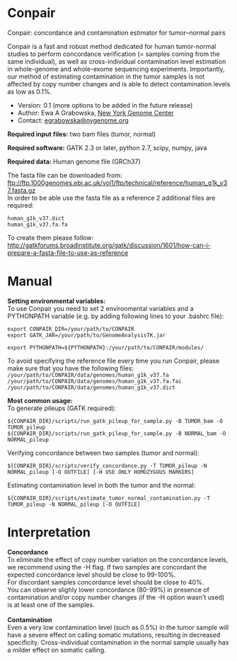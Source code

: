 # Conpair
Conpair: concordance and contamination estimator for tumor–normal pairs

Conpair is a fast and robust method dedicated for human tumor-normal studies to perform concordance verification (= samples coming from the same individual), as well as cross-individual contamination level estimation in whole-genome and whole-exome sequencing experiments. Importantly, our method of estimating contamination in the tumor samples is not affected by copy number changes and is able to detect contamination levels as low as 0.1%.

* Version: 0.1 (more options to be added in the future release)
* Author: Ewa A Grabowska, [New York Genome Center](https://www.nygenome.org)
* Contact: egrabowska@nygenome.org

**Required input files:** two bam files (tumor, normal)

**Required software:** GATK 2.3 or later, python 2.7, scipy, numpy, java

**Required data:** Human genome file (GRCh37)  
  
The fasta file can be downloaded from: ftp://ftp.1000genomes.ebi.ac.uk/vol1/ftp/technical/reference/human_g1k_v37.fasta.gz  
In order to be able use the fasta file as a reference 2 additional files are required: 

`human_g1k_v37.dict`  
`human_g1k_v37.fa.fa`  

To create them please follow: http://gatkforums.broadinstitute.org/gatk/discussion/1601/how-can-i-prepare-a-fasta-file-to-use-as-reference


# Manual

**Setting environmental variables:**   
To use Conpair you need to set 2 environmental variables and a PYTHONPATH variable (e.g. by adding following lines to your .bashrc file):  
```
export CONPAIR_DIR=/your/path/to/CONPAIR  
export GATK_JAR=/your/path/to/GenomeAnalysisTK.jar

export PYTHONPATH=${PYTHONPATH}:/your/path/to/CONPAIR/modules/
```

To avoid specifying the reference file every time you run Conpair, please make sure that you have the following files:
`/your/path/to/CONPAIR/data/genomes/human_g1k_v37.fa`  
`/your/path/to/CONPAIR/data/genomes/human_g1k_v37.fa.fai`  
`/your/path/to/CONPAIR/data/genomes/human_g1k_v37.dict`
<br/>

**Most common usage:**   
To generate pileups (GATK required):
```
${CONPAIR_DIR}/scripts/run_gatk_pileup_for_sample.py -B TUMOR_bam -O TUMOR_pileup
${CONPAIR_DIR}/scripts/run_gatk_pileup_for_sample.py -B NORMAL_bam -O NORMAL_pileup
```
Verifying concordance between two samples (tumor and normal):
```  
${CONPAIR_DIR}/scripts/verify_concordance.py -T TUMOR_pileup -N NORMAL_pileup [-O OUTFILE] [-H USE ONLY HOMOZYGOUS MARKERS]
```  
Estimating contamination level in both the tumor and the normal:
```
${CONPAIR_DIR}/scripts/estimate_tumor_normal_contamination.py -T TUMOR_pileup -N NORMAL_pileup [-O OUTFILE]
```  


# Interpretation  
**Concordance**  
To eliminate the effect of copy number variation on the concordance levels, we recommend using the -H flag. 
If two samples are concordant the expected concordance level should be close to 99-100%.  
For discordant samples concordance level should be close to 40%.  
You can observe slighly lower concordance (80-99%) in presence of contamination and/or copy number changes (if the -H option wasn't used) is at least one of the samples.   
<br/>
**Contamination**   
Even a very low contamination level (such as 0.5%) in the tumor sample will have a severe effect on calling somatic mutations, resulting in decreased specificity. Cross-individual contamination in the normal sample usually has a milder effect on somatic calling.
